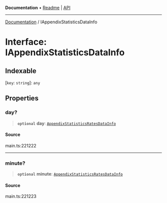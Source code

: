 **Documentation** • [Readme](../README.md) \| [API](../globals.md)

***

[Documentation](../README.md) / IAppendixStatisticsDataInfo

# Interface: IAppendixStatisticsDataInfo

## Indexable

 \[`key`: `string`\]: `any`

## Properties

### day?

> **`optional`** **day**: [`AppendixStatisticsRatesDataInfo`](../classes/AppendixStatisticsRatesDataInfo.md)

#### Source

main.ts:221222

***

### minute?

> **`optional`** **minute**: [`AppendixStatisticsRatesDataInfo`](../classes/AppendixStatisticsRatesDataInfo.md)

#### Source

main.ts:221223
